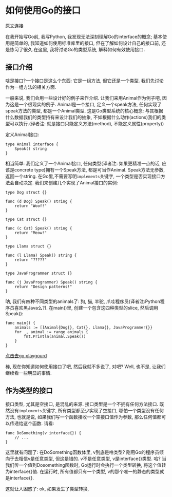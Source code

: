 如何使用Go的接口
=====
[原文连接](http://jordanorelli.com/post/32665860244/how-to-use-interfaces-in-go)
	

在我开始写Go前, 我写Python, 我发现无法深刻理解Go的interface的概念; 基本使用是简单的, 我知道如何使用标准库里的接口, 但在了解如何设计自己的接口前, 还是练习了很久.在这里, 我将讨论Go的类型系统, 解释如何有效使用接口.

接口介绍
----
啥是接口?一个接口是这么个东西: 它是一组方法, 但它还是一个类型. 我们先讨论作为一组方法的相关方面.

一般来说, 我们会用一些设计好的例子来作介绍. 让我们来用Animal作为例子吧, 因为这是一个很现实的例子. Animal是一个接口, 定义一个speak方法, 任何实现了speak方法的类型, 都是一个Animal类型. 这是Go类型系统的核心概念: 与其根据什么数据我们的类型持有来设计我们的抽象, 不如根据什么动作(actions)我们的类型可以执行.(译者注: 就是接口只能定义方法(method), 不能定义属性(property))

定义Animal接口:
```
type Animal interface {
    Speak() string
}
```
相当简单: 我们定义了一个Animal接口, 任何类型(译者注: 如果更精准一点的话, 应该是concrete type)拥有一个Speak方法, 都是可当作Animal. Speak方法无参数, 返回一个string. 在Go里,不需要写明```implements```关键字, 一个类型是否实现接口方法会自动决定. 我们来创建几个实现了Animal接口的实例:

```
type Dog struct {}

func (d Dog) Speak() string {
    return "Woof!"
}

type Cat struct {}

func (c Cat) Speak() string {
    return "Meow!"
}

type Llama struct {}

func (l Llama) Speak() string {
    return "?????"
}

type JavaProgrammer struct {}

func (j JavaProgrammer) Speak() string {
    return "Design patterns!"
}
```

呐, 我们有四种不同类型的animals了: 狗, 猫, 羊驼, 爪哇程序员(译者注:Python程序员喜欢黑Java么?). 在main()里, 创建一个包含这四种类型的slice, 然后调用Speak():

```
func main() {
    animals := []Animal{Dog{}, Cat{}, Llama{}, JavaProgrammer{}}
    for _, animal := range animals {
        fmt.Println(animal.Speak())
    }
}
```

[点击去go playgourd](https://play.golang.org/p/yGTd4MtgD5)

棒, 现在你知道如何使用接口了吧, 然后我就不多说了, 对吧? Well, 也不是, 让我们继续看一些明显的事情.

作为类型的接口
----
接口类型, 尤其是空接口, 是混乱的来源. 接口类型是一个不拥有任何方法接口. 既然没有```implements```关键字, 所有类型都至少实现了空接口, 哪怕一个类型没有任何方法, 也就是说, 如果我们写一个函数接收一个空接口值作为参数, 那么任何值都可以传递给这个函数. 请看:

```
func DoSomething(v interface{}) {
    // ...
}
```

这里就有问题了: 在DoSomething函数体里, v到底是啥类型? 刚用Go的程序员倾向于去相信v是任意类型, 但这是错的. v不是任意类型, v是interface{}类型. 哈? 当我们传一个值到Dosomething函数时, Go运行时会执行一个类型转换, 将这个值转为interface{}值. 在运行时, 所有值都只有一个类型, v的那个唯一的静态的类型就是interface{}.

这就让人困惑了: ok, 如果发生了类型转换, 




